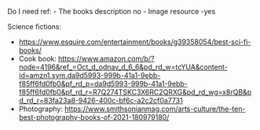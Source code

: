 Do I need ref:
    - The books description no
    - Image resource -yes

Science fictions:

- https://www.esquire.com/entertainment/books/g39358054/best-sci-fi-books/
- Cook book: https://www.amazon.com/b/?node=4196&ref_=Oct_d_odnav_d_6_6&pd_rd_w=tcYUA&content-id=amzn1.sym.da9d5993-999b-41a1-9ebb-f85ff6fd0fb0&pf_rd_p=da9d5993-999b-41a1-9ebb-f85ff6fd0fb0&pf_rd_r=R7Q274TSKC3X6RC2QRXG&pd_rd_wg=x8rQB&pd_rd_r=83fa23a8-9426-400c-bf6c-a2c2cf0a7731
- Photography: https://www.smithsonianmag.com/arts-culture/the-ten-best-photography-books-of-2021-180979180/
